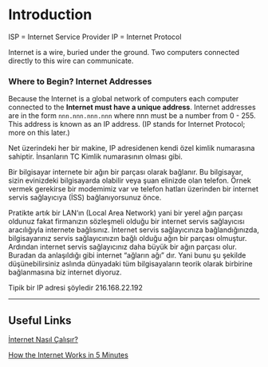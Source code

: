 # Introduction

ISP = Internet Service Provider
IP = Internet Protocol

Internet is a wire, buried under the ground. Two computers connected directly to this wire can communicate.

### Where to Begin? Internet Addresses

Because the Internet is a global network of computers each computer connected to the <b>Internet must have a unique address</b>. Internet addresses are in the form `nnn.nnn.nnn.nnn` where nnn must be a number from 0 - 255. This address is known as an IP address. (IP stands for Internet Protocol; more on this later.)

Net üzerindeki her bir makine, IP adresidenen kendi özel kimlik numarasına sahiptir. İnsanların TC Kimlik numarasının olması gibi.

Bir bilgisayar internete bir ağın bir parçası olarak bağlanır. Bu bilgisayar, sizin evinizdeki bilgisayarda olabilir veya şuan elinizde olan telefon. Örnek vermek gerekirse bir modemimiz var ve telefon hatları üzerinden bir internet servis sağlayıcıya (İSS) bağlanıyorsunuz önce.

Pratikte artık bir LAN‘ın (Local Area Network) yani bir yerel ağın parçası oldunuz fakat firmanızın sözleşmeli olduğu bir internet servis sağlayıcısı aracılığıyla internete bağlısınız. İnternet servis sağlayıcınıza bağlandığınızda, bilgisayarınız servis sağlayıcınızın bağlı olduğu ağın bir parçası olmuştur. Ardından internet servis sağlayıcınız daha büyük bir ağın parçası olur. Buradan da anlaşıldığı gibi internet “ağların ağı” dır. Yani bunu şu şekilde düşünebilirsiniz aslında dünyadaki tüm bilgisayaların teorik olarak birbirine bağlanmasına biz internet diyoruz.



Tipik bir IP adresi şöyledir 216.168.22.192

---

## Useful Links

[İnternet Nasıl Çalışır?](https://medium.com/bili%C5%9Fim-hareketi/i%CC%87nternet-nas%C4%B1l-%C3%A7al%C4%B1%C5%9F%C4%B1r-96f9d52d7724)

[How the Internet Works in 5 Minutes](https://www.youtube.com/watch?v=7_LPdttKXPc)
